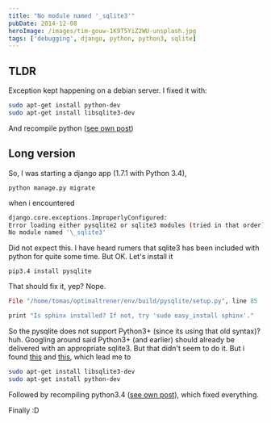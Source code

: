 ```yaml
---
title: "No module named '_sqlite3'"
pubDate: 2014-12-08
heroImage: /images/tim-gouw-1K9T5YiZ2WU-unsplash.jpg
tags: ['debugging', django, python, python3, sqlite]
---
```


## TLDR

Exception kept happening on a debian server.
I fixed it with:

```bash
sudo apt-get install python-dev
sudo apt-get install libsqlite3-dev
```

And recompile python ([see own post](http://notes.webutvikling.org/darn-installation-of-python-3-4/ 'Darn installation of Python 3.4'))

## Long version

So, I was starting a django app (1.7.1 with Python 3.4),

```
python manage.py migrate
```

when i encountered

```bash
django.core.exceptions.ImproperlyConfigured:
Error loading either pysqlite2 or sqlite3 modules (tried in that order):
No module named '\_sqlite3'
```

Did not expect this. I have heard rumers that sqlite3 has been included with python for quite some time. But OK. Let's install it

```
pip3.4 install pysqlite
```

That should fix it, yep? Nope.

```ex
File "/home/tomas/optimaltrener/env/build/pysqlite/setup.py", line 85

print "Is sphinx installed? If not, try 'sudo easy_install sphinx'."
```

So the pysqlite does not support Python3+ (since its using that old syntax)? huh. Googling around said Python3+ (and earlier) should already be delivered with an appropriate sqlite3. But that didn't seem to do it. But i found [this](http://stackoverflow.com/questions/26208328/tango-with-django-no-module-named-sqlite3) and [this](http://stackoverflow.com/questions/12572038/whats-wrong-why-python-manage-py-runserver-failed), which lead me to

```bash
sudo apt-get install libsqlite3-dev
sudo apt-get install python-dev
```

Followed by recompiling python3.4 ([see own post](http://notes.webutvikling.org/darn-installation-of-python-3-4/ 'Darn installation of Python 3.4')), which fixed everything.

Finally :D
